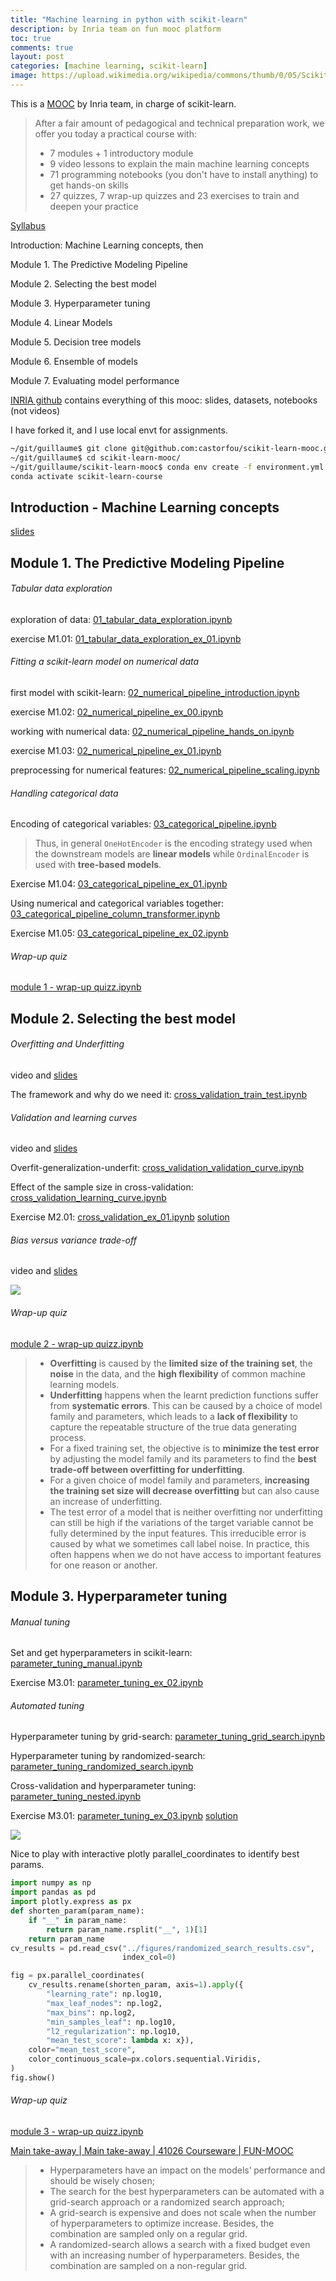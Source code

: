 ```yaml
---
title: "Machine learning in python with scikit-learn"
description: by Inria team on fun mooc platform
toc: true
comments: true
layout: post
categories: [machine learning, scikit-learn]
image: https://upload.wikimedia.org/wikipedia/commons/thumb/0/05/Scikit_learn_logo_small.svg/langfr-220px-Scikit_learn_logo_small.svg.png
---
```




This is a [MOOC](https://lms.fun-mooc.fr/courses/course-v1:inria+41026+session01/info) by Inria team, in charge of scikit-learn.



> After a fair amount of pedagogical and technical preparation work, we offer you today a practical course with:
>
> - 7 modules + 1 introductory module
> - 9 video lessons to explain the main machine learning concepts
> - 71 programming notebooks (you don't have to install anything) to get hands-on skills
> - 27 quizzes, 7 wrap-up quizzes and 23 exercises to train and deepen your practice



[Syllabus](https://lms.fun-mooc.fr/courses/course-v1:inria+41026+session01/496272d6f8444957a7014122a4646116/)

Introduction:  Machine Learning concepts, then

Module 1. The Predictive Modeling Pipeline 

Module 2. Selecting the best model 

Module 3. Hyperparameter tuning 

Module 4. Linear Models 

Module 5. Decision tree models 

Module 6. Ensemble of models

Module 7. Evaluating model performance



[INRIA github](https://github.com/INRIA/scikit-learn-mooc) contains everything of this mooc: slides, datasets, notebooks (not videos)

I have forked it, and I use local envt for assignments. 

```bash
~/git/guillaume$ git clone git@github.com:castorfou/scikit-learn-mooc.git
~/git/guillaume$ cd scikit-learn-mooc/
~/git/guillaume/scikit-learn-mooc$ conda env create -f environment.yml
conda activate scikit-learn-course
```





## Introduction - Machine Learning concepts

[slides](https://inria.github.io/scikit-learn-mooc/slides/?file=ml_concepts.md#1)

## Module 1. The Predictive Modeling Pipeline 



###### Tabular data exploration

exploration of data: [01_tabular_data_exploration.ipynb](https://github.com/castorfou/scikit-learn-mooc/blob/master/notebooks/01_tabular_data_exploration.ipynb)

exercise M1.01: [01_tabular_data_exploration_ex_01.ipynb](https://github.com/castorfou/scikit-learn-mooc/blob/master/notebooks/01_tabular_data_exploration_ex_01.ipynb)



###### Fitting a scikit-learn model on numerical data

first model with scikit-learn: [02_numerical_pipeline_introduction.ipynb](https://github.com/castorfou/scikit-learn-mooc/blob/master/notebooks/02_numerical_pipeline_introduction.ipynb)

exercise M1.02: [02_numerical_pipeline_ex_00.ipynb](https://github.com/castorfou/scikit-learn-mooc/blob/master/notebooks/02_numerical_pipeline_ex_00.ipynb)

working with numerical data: [02_numerical_pipeline_hands_on.ipynb](https://github.com/castorfou/scikit-learn-mooc/blob/master/notebooks/02_numerical_pipeline_hands_on.ipynb)

exercise M1.03: [02_numerical_pipeline_ex_01.ipynb](https://github.com/castorfou/scikit-learn-mooc/blob/master/notebooks/02_numerical_pipeline_ex_01.ipynb)

preprocessing for numerical features: [02_numerical_pipeline_scaling.ipynb](https://github.com/castorfou/scikit-learn-mooc/blob/master/notebooks/02_numerical_pipeline_scaling.ipynb)



###### Handling categorical data

Encoding of categorical variables: [03_categorical_pipeline.ipynb](https://github.com/castorfou/scikit-learn-mooc/blob/master/notebooks/03_categorical_pipeline.ipynb)

> Thus, in general `OneHotEncoder` is the encoding strategy used when the downstream models are **linear models** while `OrdinalEncoder` is used with **tree-based models**.

Exercise M1.04: [03_categorical_pipeline_ex_01.ipynb](https://github.com/castorfou/scikit-learn-mooc/blob/master/notebooks/03_categorical_pipeline_ex_01.ipynb)

Using numerical and categorical variables together: [03_categorical_pipeline_column_transformer.ipynb](https://github.com/castorfou/scikit-learn-mooc/blob/master/notebooks/03_categorical_pipeline_column_transformer.ipynb)

Exercise M1.05: [03_categorical_pipeline_ex_02.ipynb](https://github.com/castorfou/scikit-learn-mooc/blob/master/notebooks/03_categorical_pipeline_ex_02.ipynb)



###### Wrap-up quiz

[module 1 - wrap-up quizz.ipynb](https://github.com/castorfou/scikit-learn-mooc/blob/master/jupyter-book/predictive_modeling_pipeline/module%201%20-%20wrap-up%20quizz.ipynb)



## Module 2. Selecting the best model

###### Overfitting and Underfitting

video and [slides](https://inria.github.io/scikit-learn-mooc/slides/?file=overfitting_vs_underfitting.md#1)

The framework and why do we need it: [cross_validation_train_test.ipynb](https://github.com/castorfou/scikit-learn-mooc/blob/master/notebooks/cross_validation_train_test.ipynb)



###### Validation and learning curves

video and [slides](https://inria.github.io/scikit-learn-mooc/slides/?file=learning_validation_curves.md#1)

Overfit-generalization-underfit: [cross_validation_validation_curve.ipynb](https://github.com/castorfou/scikit-learn-mooc/blob/master/notebooks/cross_validation_validation_curve.ipynb)

Effect of the sample size in cross-validation: [cross_validation_learning_curve.ipynb](https://github.com/castorfou/scikit-learn-mooc/blob/master/notebooks/cross_validation_learning_curve.ipynb)

Exercise M2.01: [cross_validation_ex_01.ipynb](https://github.com/castorfou/scikit-learn-mooc/blob/master/notebooks/cross_validation_ex_01.ipynb) [solution](https://github.com/castorfou/scikit-learn-mooc/blob/master/notebooks/cross_validation_sol_01.ipynb)



###### Bias versus variance trade-off

video and [slides](https://inria.github.io/scikit-learn-mooc/slides/?file=bias_vs_variance.md#1)

![](../images/sklearn_bias_variance.png)

###### Wrap-up quiz

[module 2 - wrap-up quizz.ipynb](https://github.com/castorfou/scikit-learn-mooc/blob/master/jupyter-book/overfit/overfit_wrap_up_quiz.ipynb)

> - **Overfitting** is caused by the **limited size of the training set**, the **noise** in the data, and the **high flexibility** of common machine learning models.
> - **Underfitting** happens when the learnt prediction functions suffer from **systematic errors**. This can be caused by a choice of model family and parameters, which leads to a **lack of flexibility** to capture the repeatable structure of the true data generating process.
> - For a fixed training set, the objective is to **minimize the test error** by adjusting the model family and its parameters to find the **best trade-off between overfitting for underfitting**.
> - For a given choice of model family and parameters, **increasing the training set size will decrease overfitting** but can also cause an increase of underfitting.
> - The test error of a model that is neither overfitting nor underfitting can still be high if the variations of the target variable cannot be fully determined by the input features. This irreducible error is caused by what we sometimes call label noise. In practice, this often happens when we do not have access to important features for one reason or another.



## Module 3. Hyperparameter tuning

###### Manual tuning

Set and get hyperparameters in scikit-learn: [parameter_tuning_manual.ipynb](https://github.com/castorfou/scikit-learn-mooc/blob/master/notebooks/parameter_tuning_manual.ipynb)

Exercise M3.01: [parameter_tuning_ex_02.ipynb](https://github.com/castorfou/scikit-learn-mooc/blob/master/notebooks/parameter_tuning_ex_02.ipynb)

###### Automated tuning

Hyperparameter tuning by grid-search: [parameter_tuning_grid_search.ipynb](https://github.com/castorfou/scikit-learn-mooc/blob/master/notebooks/parameter_tuning_grid_search.ipynb)

Hyperparameter tuning by randomized-search: [parameter_tuning_randomized_search.ipynb](https://github.com/castorfou/scikit-learn-mooc/blob/master/notebooks/parameter_tuning_randomized_search.ipynb)

Cross-validation and hyperparameter tuning: [parameter_tuning_nested.ipynb](https://github.com/castorfou/scikit-learn-mooc/blob/master/notebooks/parameter_tuning_nested.ipynb)

Exercise M3.01: [parameter_tuning_ex_03.ipynb](https://github.com/castorfou/scikit-learn-mooc/blob/master/notebooks/parameter_tuning_ex_03.ipynb) [solution](https://github.com/castorfou/scikit-learn-mooc/blob/master/notebooks/parameter_tuning_sol_03.ipynb)

![](../images/sklearn_plotly_parallel_ccordinates.png)

Nice to play with interactive plotly parallel_coordinates to identify best params.

```python
import numpy as np
import pandas as pd
import plotly.express as px
def shorten_param(param_name):
    if "__" in param_name:
        return param_name.rsplit("__", 1)[1]
    return param_name
cv_results = pd.read_csv("../figures/randomized_search_results.csv",
                         index_col=0)

fig = px.parallel_coordinates(
    cv_results.rename(shorten_param, axis=1).apply({
        "learning_rate": np.log10,
        "max_leaf_nodes": np.log2,
        "max_bins": np.log2,
        "min_samples_leaf": np.log10,
        "l2_regularization": np.log10,
        "mean_test_score": lambda x: x}),
    color="mean_test_score",
    color_continuous_scale=px.colors.sequential.Viridis,
)
fig.show()
```

###### Wrap-up quiz

[module 3 - wrap-up quizz.ipynb](https://github.com/castorfou/scikit-learn-mooc/blob/master/jupyter-book/tuning/tuning_questions.ipynb)

[Main take-away | Main take-away | 41026 Courseware | FUN-MOOC](https://lms.fun-mooc.fr/courses/course-v1:inria+41026+session01/courseware/6b3b2cc0a9054b9492d498308f22ae6d/9cca82f7bc75480e9a8dbb16352ab98c/)



> - Hyperparameters have an impact on the models’ performance and should be wisely chosen;
> - The search for the best hyperparameters can be automated with a grid-search approach or a randomized search approach;
> - A grid-search is expensive and does not scale when the number of hyperparameters to optimize increase. Besides, the combination are sampled only on a regular grid.
> - A randomized-search allows a search with a fixed budget even with an increasing number of hyperparameters. Besides, the combination are sampled on a non-regular grid.

